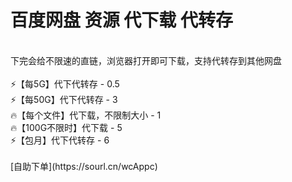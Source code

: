 # 百度网盘 资源 代下载 代转存
 <br>
 下完会给不限速的直链，浏览器打开即可下载，支持代转存到其他网盘 <br> <br>
⚡【每5G】代下代转存 -	0.5 <br>
⚡【每50G】代下代转存 -	3 <br>
🔥【每个文件】代下载，不限制大小 -	1 <br>
🔥【100G不限时】代下载 -	5 <br>
⚡【包月】代下代转存 -	6 <br>
 <br>
[自助下单](https://sourl.cn/wcAppc)
